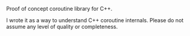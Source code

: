Proof of concept coroutine library for C++.

I wrote it as a way to understand C++ coroutine internals. Please do not assume any level of quality or completeness.
